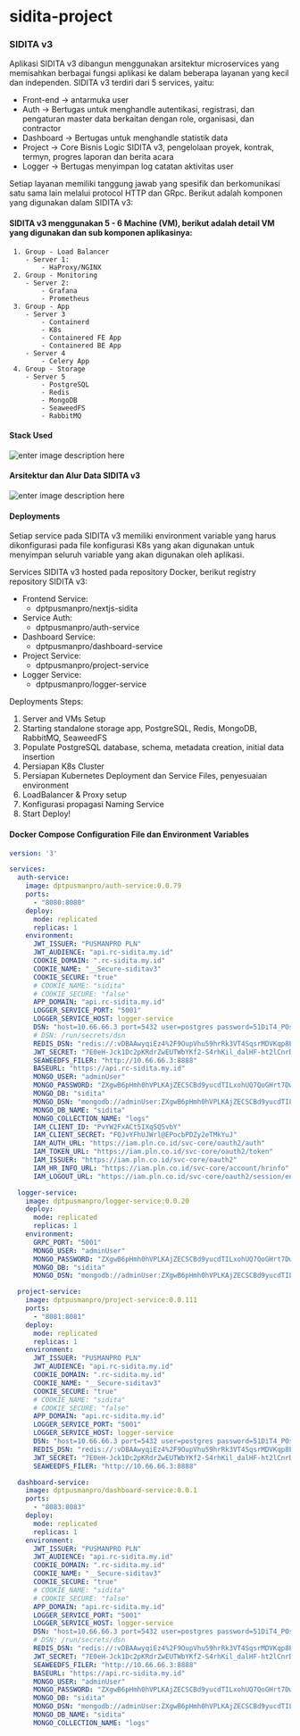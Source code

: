 # sidita-project

### SIDITA v3
Aplikasi SIDITA v3 dibangun menggunakan arsitektur microservices yang memisahkan berbagai fungsi aplikasi ke dalam beberapa layanan yang kecil dan independen. SIDITA v3 terdiri dari 5 services, yaitu:
- Front-end → antarmuka user
- Auth → Bertugas untuk menghandle autentikasi, registrasi, dan pengaturan master data berkaitan dengan role, organisasi, dan contractor
- Dashboard → Bertugas untuk menghandle statistik data
- Project → Core Bisnis Logic SIDITA v3, pengelolaan proyek, kontrak, termyn, progres laporan dan berita acara
- Logger → Bertugas menyimpan log catatan aktivitas user

Setiap layanan memiliki tanggung jawab yang spesifik dan berkomunikasi satu sama lain melalui protocol HTTP dan GRpc. Berikut adalah komponen yang digunakan dalam SIDITA v3:

#### SIDITA v3 menggunakan 5 - 6 Machine (VM), berikut adalah detail VM yang digunakan dan sub komponen aplikasinya:
	 1. Group - Load Balancer
		- Server 1:
			- HaProxy/NGINX
	 2. Group - Monitoring
		- Server 2:
			- Grafana
			- Prometheus
	 3. Group - App
		- Server 3
			- Containerd
			- K8s
			- Containered FE App
			- Containered BE App
		- Server 4
			- Celery App
	 4. Group - Storage	
		- Server 5
			- PostgreSQL
			- Redis
			- MongoDB
			- SeaweedFS
			- RabbitMQ

#### Stack Used
![enter image description here](https://i.ibb.co.com/qsSFFG3/Screenshot-2024-07-17-at-10-33-29.png)

#### Arsitektur dan Alur Data SIDITA v3
![enter image description here](https://i.ibb.co.com/Q8FSmgr/Architecture-Document.jpg)

#### Deployments
Setiap service pada SIDITA v3 memiliki environment variable yang harus dikonfigurasi pada file konfigurasi K8s yang akan digunakan untuk menyimpan seluruh variable yang akan digunakan oleh aplikasi. 

Services SIDITA v3 hosted pada repository Docker, berikut registry repository SIDITA v3:
- Frontend Service:
    - dptpusmanpro/nextjs-sidita
 - Service Auth:
   	- dptpusmanpro/auth-service 	
 - Dashboard Service:
   	- dptpusmanpro/dashboard-service 	
 - Project Service:
   	- dptpusmanpro/project-service 	
  - Logger Service:
    - dptpusmanpro/logger-service

Deployments Steps:
1. Server and VMs Setup
2. Starting standalone storage app, PostgreSQL, Redis, MongoDB, RabbitMQ, SeaweedFS
3. Populate PostgreSQL database, schema, metadata creation, initial data insertion
4. Persiapan K8s Cluster
5. Persiapan Kubernetes Deployment dan Service Files, penyesuaian environment
6. LoadBalancer & Proxy setup
7. Konfigurasi propagasi Naming Service
8. Start Deploy!

#### Docker Compose Configuration File dan Environment Variables
```yaml
version: '3'

services:
  auth-service:
    image: dptpusmanpro/auth-service:0.0.79
    ports:
      - "8080:8080"
    deploy:
      mode: replicated
      replicas: 1
    environment:
      JWT_ISSUER: "PUSMANPRO PLN"
      JWT_AUDIENCE: "api.rc-sidita.my.id"
      COOKIE_DOMAIN: ".rc-sidita.my.id"
      COOKIE_NAME: "__Secure-siditav3"
      COOKIE_SECURE: "true"
      # COOKIE_NAME: "sidita"
      # COOKIE_SECURE: "false"
      APP_DOMAIN: "api.rc-sidita.my.id"
      LOGGER_SERVICE_PORT: "5001"
      LOGGER_SERVICE_HOST: logger-service
      DSN: "host=10.66.66.3 port=5432 user=postgres password=51DiT4_POst6R3sQL dbname=sidita-v3 sslmode=disable timezone=UTC+7 connect_timeout=5"
      # DSN: /run/secrets/dsn
      REDIS_DSN: "redis://:vDBAAwyqiEz4%2F9OupVhu59hrRk3VT4SqsrMDVKqp8E3NTv3vUJCSX4lIs8t9tcGT7rV666OFPEFZGKFw@10.66.66.3:6379/0"
      JWT_SECRET: "7E0eH-Jck1Dc2pKRdrZwEUTWbYKf2-S4rhKil_dalHF-ht2lCnrDHufZUng037tY7PNJNf_UEVd8Qqb1GgHS-lzEPK-N0pTWHMZj5U36ODeC7n13vLU0IWLh46xnkc1WWghWJz1oh4j87mNzmQjDlaQodoICaoOxglY1xbr9moE"
      SEAWEEDFS_FILER: "http://10.66.66.3:8888"
      BASEURL: "https://api.rc-sidita.my.id"
      MONGO_USER: "adminUser"
      MONGO_PASSWORD: "ZXgwB6pHmh0hVPLKAjZECSCBd9yucdTILxohUQ7QoGHrt7DwDp"
      MONGO_DB: "sidita"
      MONGO_DSN: "mongodb://adminUser:ZXgwB6pHmh0hVPLKAjZECSCBd9yucdTILxohUQ7QoGHrt7DwDp@103.175.221.64:27017/sidita?directConnection=true"
      MONGO_DB_NAME: "sidita"
      MONGO_COLLECTION_NAME: "logs"
      IAM_CLIENT_ID: "PvYW2FxACt5IXqSQSvbY"
      IAM_CLIENT_SECRET: "FQJvYFhUJWrl@EPocbPDZy2eTMkYuJ"
      IAM_AUTH_URL: "https://iam.pln.co.id/svc-core/oauth2/auth"
      IAM_TOKEN_URL: "https://iam.pln.co.id/svc-core/oauth2/token"
      IAM_ISSUER: "https://iam.pln.co.id/svc-core/oauth2"
      IAM_HR_INFO_URL: "https://iam.pln.co.id/svc-core/account/hrinfo"
      IAM_LOGOUT_URL: "https://iam.pln.co.id/svc-core/oauth2/session/end"

  logger-service:
    image: dptpusmanpro/logger-service:0.0.20
    deploy:
      mode: replicated
      replicas: 1
    environment:
      GRPC_PORT: "5001"
      MONGO_USER: "adminUser"
      MONGO_PASSWORD: "ZXgwB6pHmh0hVPLKAjZECSCBd9yucdTILxohUQ7QoGHrt7DwDp"
      MONGO_DB: "sidita"
      MONGO_DSN: "mongodb://adminUser:ZXgwB6pHmh0hVPLKAjZECSCBd9yucdTILxohUQ7QoGHrt7DwDp@10.66.66.3:27017/sidita?directConnection=true"#

  project-service:
    image: dptpusmanpro/project-service:0.0.111
    ports:
      - "8081:8081"
    deploy:
      mode: replicated
      replicas: 1
    environment:
      JWT_ISSUER: "PUSMANPRO PLN"
      JWT_AUDIENCE: "api.rc-sidita.my.id"
      COOKIE_DOMAIN: ".rc-sidita.my.id"
      COOKIE_NAME: "__Secure-siditav3"
      COOKIE_SECURE: "true"
      # COOKIE_NAME: "sidita"
      # COOKIE_SECURE: "false"
      APP_DOMAIN: "api.rc-sidita.my.id"
      LOGGER_SERVICE_PORT: "5001"
      LOGGER_SERVICE_HOST: logger-service
      DSN: "host=10.66.66.3 port=5432 user=postgres password=51DiT4_POst6R3sQL dbname=sidita-v3 sslmode=disable timezone=UTC+7 connect_timeout=5"
      REDIS_DSN: "redis://:vDBAAwyqiEz4%2F9OupVhu59hrRk3VT4SqsrMDVKqp8E3NTv3vUJCSX4lIs8t9tcGT7rV666OFPEFZGKFw@10.66.66.3:6379/0"
      JWT_SECRET: "7E0eH-Jck1Dc2pKRdrZwEUTWbYKf2-S4rhKil_dalHF-ht2lCnrDHufZUng037tY7PNJNf_UEVd8Qqb1GgHS-lzEPK-N0pTWHMZj5U36ODeC7n13vLU0IWLh46xnkc1WWghWJz1oh4j87mNzmQjDlaQodoICaoOxglY1xbr9moE"
      SEAWEEDFS_FILER: "http://10.66.66.3:8888"

  dashboard-service:
    image: dptpusmanpro/dashboard-service:0.0.1
    ports:
      - "8083:8083"
    deploy:
      mode: replicated
      replicas: 1
    environment:
      JWT_ISSUER: "PUSMANPRO PLN"
      JWT_AUDIENCE: "api.rc-sidita.my.id"
      COOKIE_DOMAIN: ".rc-sidita.my.id"
      COOKIE_NAME: "__Secure-siditav3"
      COOKIE_SECURE: "true"
      # COOKIE_NAME: "sidita"
      # COOKIE_SECURE: "false"
      APP_DOMAIN: "api.rc-sidita.my.id"
      LOGGER_SERVICE_PORT: "5001"
      LOGGER_SERVICE_HOST: logger-service
      DSN: "host=10.66.66.3 port=5432 user=postgres password=51DiT4_POst6R3sQL dbname=sidita-v3 sslmode=disable timezone=UTC+7 connect_timeout=5"
      # DSN: /run/secrets/dsn
      REDIS_DSN: "redis://:vDBAAwyqiEz4%2F9OupVhu59hrRk3VT4SqsrMDVKqp8E3NTv3vUJCSX4lIs8t9tcGT7rV666OFPEFZGKFw@10.66.66.3:6379/0"
      JWT_SECRET: "7E0eH-Jck1Dc2pKRdrZwEUTWbYKf2-S4rhKil_dalHF-ht2lCnrDHufZUng037tY7PNJNf_UEVd8Qqb1GgHS-lzEPK-N0pTWHMZj5U36ODeC7n13vLU0IWLh46xnkc1WWghWJz1oh4j87mNzmQjDlaQodoICaoOxglY1xbr9moE"
      SEAWEEDFS_FILER: "http://10.66.66.3:8888"
      BASEURL: "https://api.rc-sidita.my.id"
      MONGO_USER: "adminUser"
      MONGO_PASSWORD: "ZXgwB6pHmh0hVPLKAjZECSCBd9yucdTILxohUQ7QoGHrt7DwDp"
      MONGO_DB: "sidita"
      MONGO_DSN: "mongodb://adminUser:ZXgwB6pHmh0hVPLKAjZECSCBd9yucdTILxohUQ7QoGHrt7DwDp@103.175.221.64:27017/sidita?directConnection=true"
      MONGO_DB_NAME: "sidita"
      MONGO_COLLECTION_NAME: "logs"
```